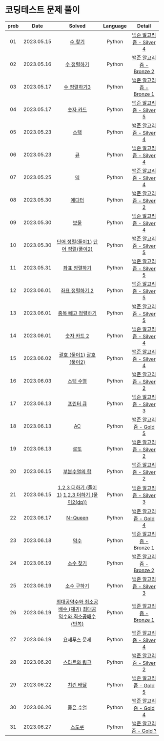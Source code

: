 # 코딩테스트 문제 풀이

| prob |    Date    |                                                                                                  Solved                                                                                                   | Language |                              Detail                               |
| :--: | :--------: | :-------------------------------------------------------------------------------------------------------------------------------------------------------------------------------------------------------: | :------: | :---------------------------------------------------------------: |
|  01  | 2023.05.15 |                                                               [수 찾기](https://github.com/dduneon/CodingTestPy/blob/main/baekjoon1920.py)                                                                |  Python  | [백준 알고리즘 - Silver 4](https://www.acmicpc.net/problem/1920)  |
|  02  | 2023.05.16 |                                                             [수 정렬하기](https://github.com/dduneon/CodingTestPy/blob/main/baekjoon2750.py)                                                              |  Python  | [백준 알고리즘 - Bronze 2](https://www.acmicpc.net/problem/2750)  |
|  03  | 2023.05.17 |                                                            [수 정렬하기3](https://github.com/dduneon/CodingTestPy/blob/main/baekjoon10989.py)                                                             |  Python  | [백준 알고리즘 - Bronze 1](https://www.acmicpc.net/problem/10989) |
|  04  | 2023.05.17 |                                                              [숫자 카드](https://github.com/dduneon/CodingTestPy/blob/main/baekjoon10815.py)                                                              |  Python  | [백준 알고리즘 - Silver 5](https://www.acmicpc.net/problem/10815) |
|  05  | 2023.05.23 |                                                                [스택](https://github.com/dduneon/CodingTestPy/blob/main/baekjoon10828.py)                                                                 |  Python  | [백준 알고리즘 - Silver 4](https://www.acmicpc.net/problem/10828) |
|  06  | 2023.05.23 |                                                                 [큐](https://github.com/dduneon/CodingTestPy/blob/main/baekjoon10845.py)                                                                  |  Python  | [백준 알고리즘 - Silver 4](https://www.acmicpc.net/problem/10845) |
|  07  | 2023.05.25 |                                                                 [덱](https://github.com/dduneon/CodingTestPy/blob/main/baekjoon10866.py)                                                                  |  Python  | [백준 알고리즘 - Silver 4](https://www.acmicpc.net/problem/10866) |
|  08  | 2023.05.30 |                                                                [에디터](https://github.com/dduneon/CodingTestPy/blob/main/baekjoon1406.py)                                                                |  Python  | [백준 알고리즘 - Silver 2](https://www.acmicpc.net/problem/1406)  |
|  09  | 2023.05.30 |                                                                 [보물](https://github.com/dduneon/CodingTestPy/blob/main/baekjoon1026.py)                                                                 |  Python  | [백준 알고리즘 - Silver 4](https://www.acmicpc.net/problem/1026)  |
|  10  | 2023.05.30 |               [단어 정렬(풀이1)](https://github.com/dduneon/CodingTestPy/blob/main/baekjoon1181.py) [단어 정렬(풀이2)](https://github.com/dduneon/CodingTestPy/blob/main/baekjoon1181_1.py)               |  Python  | [백준 알고리즘 - Silver 5](https://www.acmicpc.net/problem/1181)  |
|  11  | 2023.05.31 |                                                            [좌표 정렬하기](https://github.com/dduneon/CodingTestPy/blob/main/baekjoon11650.py)                                                            |  Python  | [백준 알고리즘 - Silver 5](https://www.acmicpc.net/problem/11650) |
|  12  | 2023.06.01 |                                                           [좌표 정렬하기 2](https://github.com/dduneon/CodingTestPy/blob/main/baekjoon11651.py)                                                           |  Python  | [백준 알고리즘 - Silver 5](https://www.acmicpc.net/problem/11651) |
|  13  | 2023.06.01 |                                                         [중복 빼고 정렬하기](https://github.com/dduneon/CodingTestPy/blob/main/baekjoon10876.py)                                                          |  Python  | [백준 알고리즘 - Silver 5](https://www.acmicpc.net/problem/10876) |
|  14  | 2023.06.01 |                                                             [숫자 카드 2](https://github.com/dduneon/CodingTestPy/blob/main/baekjoon10816.py)                                                             |  Python  | [백준 알고리즘 - Silver 4](https://www.acmicpc.net/problem/10816) |
|  15  | 2023.06.02 |                   [괄호 (풀이1)](https://github.com/dduneon/CodingTestPy/blob/main/baekjoon9012.py) [괄호 (풀이2)](https://github.com/dduneon/CodingTestPy/blob/main/baekjoon9012_1.py)                   |  Python  | [백준 알고리즘 - Silver 4](https://www.acmicpc.net/problem/9012)  |
|  16  | 2023.06.03 |                                                              [스택 수열](https://github.com/dduneon/CodingTestPy/blob/main/baekjoon1874.py)                                                               |  Python  | [백준 알고리즘 - Silver 2](https://www.acmicpc.net/problem/1874)  |
|  17  | 2023.06.13 |                                                              [프린터 큐](https://github.com/dduneon/CodingTestPy/blob/main/baekjoon1966.py)                                                               |  Python  | [백준 알고리즘 - Silver 3](https://www.acmicpc.net/problem/1966)  |
|  18  | 2023.06.13 |                                                                  [AC](https://github.com/dduneon/CodingTestPy/blob/main/baekjoon5430.py)                                                                  |  Python  |  [백준 알고리즘 - Gold 5](https://www.acmicpc.net/problem/5430)   |
|  19  | 2023.06.13 |                                                                 [로또](https://github.com/dduneon/CodingTestPy/blob/main/baekjoon6603.py)                                                                 |  Python  | [백준 알고리즘 - Silver 2](https://www.acmicpc.net/problem/6603)  |
|  20  | 2023.06.15 |                                                            [부분수열의 합](https://github.com/dduneon/CodingTestPy/blob/main/baekjoon1182.py)                                                             |  Python  | [백준 알고리즘 - Silver 2](https://www.acmicpc.net/problem/1182)  |
|  21  | 2023.06.15 |         [1,2,3 더하기 (풀이1)](https://github.com/dduneon/CodingTestPy/blob/main/baekjoon9095.py) [1,2,3 더하기 (풀이2(dp))](https://github.com/dduneon/CodingTestPy/blob/main/baekjoon9095_1.py)         |  Python  | [백준 알고리즘 - Silver 3](https://www.acmicpc.net/problem/9095)  |
|  22  | 2023.06.17 |                                                               [N-Queen](https://github.com/dduneon/CodingTestPy/blob/main/baekjoon9663.py)                                                                |  Python  |  [백준 알고리즘 - Gold 4](https://www.acmicpc.net/problem/9663)   |
|  23  | 2023.06.18 |                                                                 [약수](https://github.com/dduneon/CodingTestPy/blob/main/baekjoon1037.py)                                                                 |  Python  | [백준 알고리즘 - Bronze 1](https://www.acmicpc.net/problem/1037)  |
|  24  | 2023.06.19 |                                                              [소수 찾기](https://github.com/dduneon/CodingTestPy/blob/main/baekjoon1978.py)                                                               |  Python  | [백준 알고리즘 - Bronze 2](https://www.acmicpc.net/problem/1978)  |
|  25  | 2023.06.19 |                                                             [소수 구하기](https://github.com/dduneon/CodingTestPy/blob/main/baekjoon1929.py)                                                              |  Python  | [백준 알고리즘 - Silver 3](https://www.acmicpc.net/problem/1929)  |
|  26  | 2023.06.19 | [최대공약수와 최소공배수 (재귀)](https://github.com/dduneon/CodingTestPy/blob/main/baekjoon2609.py) [최대공약수와 최소공배수 (반복)](https://github.com/dduneon/CodingTestPy/blob/main/baekjoon2609_1.py) |  Python  | [백준 알고리즘 - Bronze 1](https://www.acmicpc.net/problem/2609)  |
|  27  | 2023.06.19 |                                                            [요세푸스 문제](https://github.com/dduneon/CodingTestPy/blob/main/baekjoon1158.py)                                                             |  Python  | [백준 알고리즘 - Silver 4](https://www.acmicpc.net/problem/1158)  |
|  28  | 2023.06.20 |                                                            [스타트와 링크](https://github.com/dduneon/CodingTestPy/blob/main/baekjoon14889.py)                                                            |  Python  | [백준 알고리즘 - Silver 2](https://www.acmicpc.net/problem/14889) |
|  29  | 2023.06.22 |                                                              [치킨 배달](https://github.com/dduneon/CodingTestPy/blob/main/baekjoon15686.py)                                                              |  Python  |  [백준 알고리즘 - Gold 5](https://www.acmicpc.net/problem/15686)  |
|  30  | 2023.06.26 |                                                              [좋은 수열](https://github.com/dduneon/CodingTestPy/blob/main/baekjoon2661.py)                                                               |  Python  |  [백준 알고리즘 - Gold 4](https://www.acmicpc.net/problem/2661)   |
|  31  | 2023.06.27 |                                                                [스도쿠](https://github.com/dduneon/CodingTestPy/blob/main/baekjoon2580.py)                                                                |  Python  |  [백준 알고리즘 - Gold ?](https://www.acmicpc.net/problem/2580)   |
